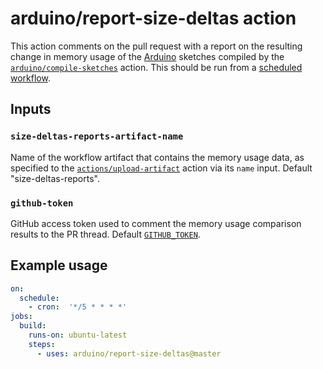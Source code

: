 # arduino/report-size-deltas action

This action comments on the pull request with a report on the resulting change in memory usage of the [Arduino](https://www.arduino.cc/) sketches compiled by the [`arduino/compile-sketches`](https://github.com/arduino/compile-sketches) action. This should be run from a [scheduled workflow](https://help.github.com/en/actions/reference/workflow-syntax-for-github-actions#onschedule).

## Inputs

### `size-deltas-reports-artifact-name`

Name of the workflow artifact that contains the memory usage data, as specified to the [`actions/upload-artifact`](https://github.com/actions/upload-artifact) action via its `name` input. Default "size-deltas-reports".

### `github-token`

GitHub access token used to comment the memory usage comparison results to the PR thread. Default [`GITHUB_TOKEN`](https://help.github.com/en/actions/configuring-and-managing-workflows/authenticating-with-the-github_token).

## Example usage

```yaml
on:
  schedule:
    - cron:  '*/5 * * * *'
jobs:
  build:
    runs-on: ubuntu-latest
    steps:
      - uses: arduino/report-size-deltas@master
```
